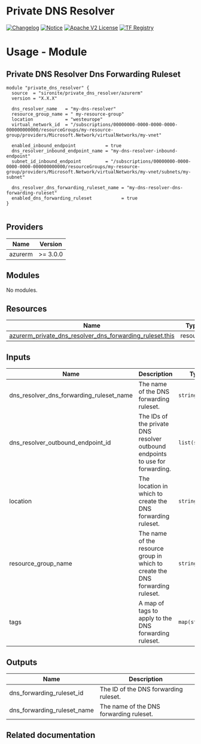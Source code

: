 <!-- BEGIN_TF_DOCS -->
 # Private DNS Resolver
[![Changelog](https://img.shields.io/badge/changelog-release-green.svg)](https://github.com/sironite/terraform-azurerm-private_dns_resolver/releases/latest) [![Notice](https://img.shields.io/badge/notice-copyright-yellow.svg)](NOTICE) [![Apache V2 License](https://img.shields.io/badge/license-Apache%20V2-orange.svg)](LICENSE) [![TF Registry](https://img.shields.io/badge/terraform-registry-blue.svg)](https://registry.terraform.io/providers/hashicorp/azurerm/latest/docs/resources/private_dns_resolver_dns_forwarding_ruleset)

# Usage - Module

## Private DNS Resolver Dns Forwarding Ruleset
```hcl
module "private_dns_resolver" {
  source  = "sironite/private_dns_resolver/azurerm"
  version = "X.X.X"

  dns_resolver_name   = "my-dns-resolver"
  resource_group_name = " my-resource-group"
  location            = "westeurope"
  virtual_network_id  = "/subscriptions/00000000-0000-0000-0000-000000000000/resourceGroups/my-resource-group/providers/Microsoft.Network/virtualNetworks/my-vnet"

  enabled_inbound_endpoint           = true
  dns_resolver_inbound_endpoint_name = "my-dns-resolver-inbound-endpoint"
  subnet_id_inbound_endpoint         = "/subscriptions/00000000-0000-0000-0000-000000000000/resourceGroups/my-resource-group/providers/Microsoft.Network/virtualNetworks/my-vnet/subnets/my-subnet"

  dns_resolver_dns_forwarding_ruleset_name = "my-dns-resolver-dns-forwarding-ruleset"
  enabled_dns_forwarding_ruleset           = true
}


```
## Providers

| Name | Version |
|------|---------|
| azurerm | >= 3.0.0 |

## Modules

No modules.

## Resources

| Name | Type |
|------|------|
| [azurerm_private_dns_resolver_dns_forwarding_ruleset.this](https://registry.terraform.io/providers/hashicorp/azurerm/latest/docs/resources/private_dns_resolver_dns_forwarding_ruleset) | resource |

## Inputs

| Name | Description | Type | Required |
|------|-------------|------|:--------:|
| dns\_resolver\_dns\_forwarding\_ruleset\_name | The name of the DNS forwarding ruleset. | `string` | yes |
| dns\_resolver\_outbound\_endpoint\_id | The IDs of the private DNS resolver outbound endpoints to use for forwarding. | `list(string)` | yes |
| location | The location in which to create the DNS forwarding ruleset. | `string` | yes |
| resource\_group\_name | The name of the resource group in which to create the DNS forwarding ruleset. | `string` | yes |
| tags | A map of tags to apply to the DNS forwarding ruleset. | `map(string)` | yes |

## Outputs

| Name | Description |
|------|-------------|
| dns\_forwarding\_ruleset\_id | The ID of the DNS forwarding ruleset. |
| dns\_forwarding\_ruleset\_name | The name of the DNS forwarding ruleset. |

## Related documentation
<!-- END_TF_DOCS -->